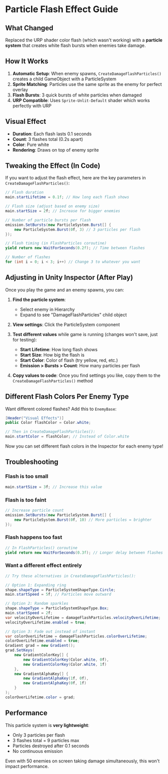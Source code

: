 # Particle Flash Effect Guide

## What Changed

Replaced the URP shader color flash (which wasn't working) with a **particle system** that creates white flash bursts when enemies take damage.

## How It Works

1. **Automatic Setup**: When enemy spawns, `CreateDamageFlashParticles()` creates a child GameObject with a ParticleSystem
2. **Sprite Matching**: Particles use the same sprite as the enemy for perfect overlay
3. **Flash Bursts**: 3 quick bursts of white particles when damaged
4. **URP Compatible**: Uses `Sprite-Unlit-Default` shader which works perfectly with URP

## Visual Effect

- **Duration**: Each flash lasts 0.1 seconds
- **Count**: 3 flashes total (0.2s apart)
- **Color**: Pure white
- **Rendering**: Draws on top of enemy sprite

## Tweaking the Effect (In Code)

If you want to adjust the flash effect, here are the key parameters in `CreateDamageFlashParticles()`:

```csharp
// Flash duration
main.startLifetime = 0.1f; // How long each flash shows

// Flash size (adjust based on enemy size)
main.startSize = 2f; // Increase for bigger enemies

// Number of particle bursts per flash
emission.SetBursts(new ParticleSystem.Burst[] { 
    new ParticleSystem.Burst(0f, 3) // 3 particles per flash
});

// Flash timing (in FlashParticles coroutine)
yield return new WaitForSeconds(0.2f); // Time between flashes

// Number of flashes
for (int i = 0; i < 3; i++) // Change 3 to whatever you want
```

## Adjusting in Unity Inspector (After Play)

Once you play the game and an enemy spawns, you can:

1. **Find the particle system**: 
   - Select enemy in Hierarchy
   - Expand to see "DamageFlashParticles" child object
   
2. **View settings**: Click the ParticleSystem component

3. **Test different values** while game is running (changes won't save, just for testing):
   - **Start Lifetime**: How long flash shows
   - **Start Size**: How big the flash is
   - **Start Color**: Color of flash (try yellow, red, etc.)
   - **Emission > Bursts > Count**: How many particles per flash

4. **Copy values to code**: Once you find settings you like, copy them to the `CreateDamageFlashParticles()` method

## Different Flash Colors Per Enemy Type

Want different colored flashes? Add this to `EnemyBase`:

```csharp
[Header("Visual Effects")]
public Color flashColor = Color.white;

// Then in CreateDamageFlashParticles():
main.startColor = flashColor; // Instead of Color.white
```

Now you can set different flash colors in the Inspector for each enemy type!

## Troubleshooting

### Flash is too small
```csharp
main.startSize = 3f; // Increase this value
```

### Flash is too faint
```csharp
// Increase particle count
emission.SetBursts(new ParticleSystem.Burst[] { 
    new ParticleSystem.Burst(0f, 10) // More particles = brighter
});
```

### Flash happens too fast
```csharp
// In FlashParticles() coroutine
yield return new WaitForSeconds(0.3f); // Longer delay between flashes
```

### Want a different effect entirely
```csharp
// Try these alternatives in CreateDamageFlashParticles():

// Option 1: Expanding ring
shape.shapeType = ParticleSystemShapeType.Circle;
main.startSpeed = 5f; // Particles move outward

// Option 2: Random sparkles
shape.shapeType = ParticleSystemShapeType.Box;
main.startSpeed = 2f;
var velocityOverLifetime = damageFlashParticles.velocityOverLifetime;
velocityOverLifetime.enabled = true;

// Option 3: Fade out instead of instant
var colorOverLifetime = damageFlashParticles.colorOverLifetime;
colorOverLifetime.enabled = true;
Gradient grad = new Gradient();
grad.SetKeys(
    new GradientColorKey[] { 
        new GradientColorKey(Color.white, 0f), 
        new GradientColorKey(Color.white, 1f) 
    },
    new GradientAlphaKey[] { 
        new GradientAlphaKey(1f, 0f), 
        new GradientAlphaKey(0f, 1f) 
    }
);
colorOverLifetime.color = grad;
```

## Performance

This particle system is **very lightweight**:
- Only 3 particles per flash
- 3 flashes total = 9 particles max
- Particles destroyed after 0.1 seconds
- No continuous emission

Even with 50 enemies on screen taking damage simultaneously, this won't impact performance.
